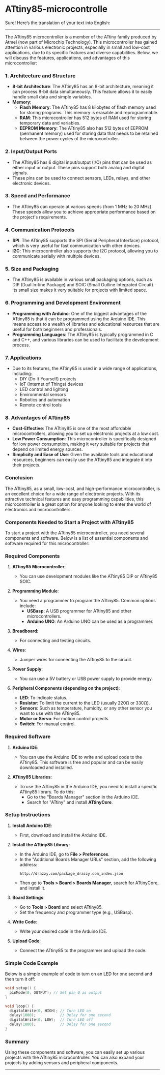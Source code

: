 # ATtiny85-microcontrolle
Sure! Here’s the translation of your text into English:

---

The ATtiny85 microcontroller is a member of the ATtiny family produced by Atmel (now part of Microchip Technology). This microcontroller has gained attention in various electronic projects, especially in small and low-cost applications, due to its specific features and diverse capabilities. Below, we will discuss the features, applications, and advantages of this microcontroller:

### 1. Architecture and Structure
- **8-bit Architecture**: The ATtiny85 has an 8-bit architecture, meaning it can process 8-bit data simultaneously. This feature allows it to easily handle small data and simple variables.
- **Memory**:
  - **Flash Memory**: The ATtiny85 has 8 kilobytes of flash memory used for storing programs. This memory is erasable and reprogrammable.
  - **RAM**: This microcontroller has 512 bytes of RAM used for storing temporary data and variables.
  - **EEPROM Memory**: The ATtiny85 also has 512 bytes of EEPROM (permanent memory) used for storing data that needs to be retained between the power cycles of the microcontroller.

### 2. Input/Output Ports
- The ATtiny85 has 6 digital input/output (I/O) pins that can be used as either input or output. These pins support both analog and digital signals.
- These pins can be used to connect sensors, LEDs, relays, and other electronic devices.

### 3. Speed and Performance
- The ATtiny85 can operate at various speeds (from 1 MHz to 20 MHz). These speeds allow you to achieve appropriate performance based on the project's requirements.

### 4. Communication Protocols
- **SPI**: The ATtiny85 supports the SPI (Serial Peripheral Interface) protocol, which is very useful for fast communication with other devices.
- **I2C**: This microcontroller also supports the I2C protocol, allowing you to communicate serially with multiple devices.

### 5. Size and Packaging
- The ATtiny85 is available in various small packaging options, such as DIP (Dual In-line Package) and SOIC (Small Outline Integrated Circuit). Its small size makes it very suitable for projects with limited space.

### 6. Programming and Development Environment
- **Programming with Arduino**: One of the biggest advantages of the ATtiny85 is that it can be programmed using the Arduino IDE. This means access to a wealth of libraries and educational resources that are useful for both beginners and professionals.
- **Programming Languages**: The ATtiny85 is typically programmed in C and C++, and various libraries can be used to facilitate the development process.

### 7. Applications
- Due to its features, the ATtiny85 is used in a wide range of applications, including:
  - DIY (Do It Yourself) projects
  - IoT (Internet of Things) devices
  - LED control and lighting
  - Environmental sensors
  - Robotics and automation
  - Remote control tools

### 8. Advantages of ATtiny85
- **Cost-Effective**: The ATtiny85 is one of the most affordable microcontrollers, allowing you to set up electronic projects at a low cost.
- **Low Power Consumption**: This microcontroller is specifically designed for low power consumption, making it very suitable for projects that depend on limited energy sources.
- **Simplicity and Ease of Use**: Given the available tools and educational resources, beginners can easily use the ATtiny85 and integrate it into their projects.

### Conclusion
The ATtiny85, as a small, low-cost, and high-performance microcontroller, is an excellent choice for a wide range of electronic projects. With its attractive technical features and easy programming capabilities, this microcontroller is a great option for anyone looking to enter the world of electronics and microcontrollers.

### Components Needed to Start a Project with ATtiny85
To start a project with the ATtiny85 microcontroller, you need several components and software. Below is a list of essential components and software required for this microcontroller:

### Required Components
1. **ATtiny85 Microcontroller**:
   - You can use development modules like the ATtiny85 DIP or ATtiny85 SOIC.
  
2. **Programming Module**:
   - You need a programmer to program the ATtiny85. Common options include:
     - **USBasp**: A USB programmer for ATtiny85 and other microcontrollers.
     - **Arduino UNO**: An Arduino UNO can be used as a programmer.

3. **Breadboard**:
   - For connecting and testing circuits.

4. **Wires**:
   - Jumper wires for connecting the ATtiny85 to the circuit.

5. **Power Supply**:
   - You can use a 5V battery or USB power supply to provide energy.

6. **Peripheral Components (depending on the project)**:
   - **LED**: To indicate status.
   - **Resistor**: To limit the current to the LED (usually 220Ω or 330Ω).
   - **Sensors**: Such as temperature, humidity, or any other sensor you want to use with the ATtiny85.
   - **Motor or Servo**: For motion control projects.
   - **Switch**: For manual control.

### Required Software
1. **Arduino IDE**:
   - You can use the Arduino IDE to write and upload code to the ATtiny85. This software is free and popular and can be easily downloaded and installed.

2. **ATtiny85 Libraries**:
   - To use the ATtiny85 in the Arduino IDE, you need to install a specific ATtiny85 library. To do this:
     - Go to the "Boards Manager" section in the Arduino IDE.
     - Search for "ATtiny" and install **ATtinyCore**.

### Setup Instructions
1. **Install Arduino IDE**:
   - First, download and install the Arduino IDE.

2. **Install the ATtiny85 Library**:
   - In the Arduino IDE, go to **File > Preferences**.
   - In the "Additional Boards Manager URLs" section, add the following address:
     ```
     http://drazzy.com/package_drazzy.com_index.json
     ```
   - Then go to **Tools > Board > Boards Manager**, search for ATtinyCore, and install it.

3. **Board Settings**:
   - Go to **Tools > Board** and select ATtiny85.
   - Set the frequency and programmer type (e.g., USBasp).

4. **Write Code**:
   - Write your desired code in the Arduino IDE.

5. **Upload Code**:
   - Connect the ATtiny85 to the programmer and upload the code.

### Simple Code Example
Below is a simple example of code to turn on an LED for one second and then turn it off:

```cpp
void setup() {
  pinMode(0, OUTPUT); // Set pin 0 as output
}

void loop() {
  digitalWrite(0, HIGH); // Turn LED on
  delay(1000);           // Delay for one second
  digitalWrite(0, LOW);  // Turn LED off
  delay(1000);           // Delay for one second
}
```

### Summary
Using these components and software, you can easily set up various projects with the ATtiny85 microcontroller. You can also expand your projects by adding sensors and peripheral components.

--- 


